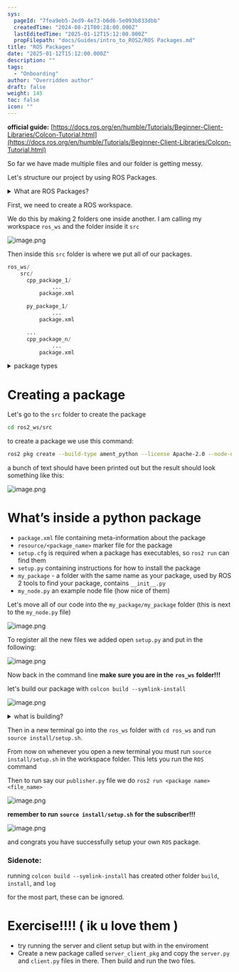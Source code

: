 ```yaml
---
sys:
  pageId: "7fea9eb5-2ed9-4e73-b6d6-5e093b833dbb"
  createdTime: "2024-08-21T00:28:00.000Z"
  lastEditedTime: "2025-01-12T15:12:00.000Z"
  propFilepath: "docs/Guides/intro_to_ROS2/ROS Packages.md"
title: "ROS Packages"
date: "2025-01-12T15:12:00.000Z"
description: ""
tags:
  - "Onboarding"
author: "Overridden author"
draft: false
weight: 145
toc: false
icon: ""
---
```


**official guide:** [https://docs.ros.org/en/humble/Tutorials/Beginner-Client-Libraries/Colcon-Tutorial.html](https://docs.ros.org/en/humble/Tutorials/Beginner-Client-Libraries/Colcon-Tutorial.html)

So far we have made multiple files and our folder is getting messy.

Let's structure our project by using ROS Packages.

<details>

<summary>What are ROS Packages?</summary>

ROS Packages are, as the name implies, packages of code that are highly sharable between ROS developers.

They consist of a folder, `package.xml` file, and source code

```python
      cpp_package_1/
		      ... imagine much code files here ..
          package.xml
```

</details>

First, we need to create a ROS workspace.

We do this by making 2 folders one inside another. I am calling my workspace `ros_ws` and the folder inside it `src`

![image.png](https://prod-files-secure.s3.us-west-2.amazonaws.com/d518164a-d88e-44d1-a4ee-3adb3bd8bce0/70706947-fd18-4537-a67b-e12946812d31/image.png?X-Amz-Algorithm=AWS4-HMAC-SHA256&X-Amz-Content-Sha256=UNSIGNED-PAYLOAD&X-Amz-Credential=ASIAZI2LB466YQW22ZQ5%2F20250607%2Fus-west-2%2Fs3%2Faws4_request&X-Amz-Date=20250607T170544Z&X-Amz-Expires=3600&X-Amz-Security-Token=IQoJb3JpZ2luX2VjEJ7%2F%2F%2F%2F%2F%2F%2F%2F%2F%2FwEaCXVzLXdlc3QtMiJHMEUCIQDkOFBa925Wz3LfsOyAG%2FRt7z9FlRun%2BNimudshxdwpwQIgU0e8nTR3w%2B6TfA%2B3BJw01Pgf0wSXMMgMuckffb2k8%2BIq%2FwMIdxAAGgw2Mzc0MjMxODM4MDUiDPXIJltT672ptxXiiyrcA3lfvfvww4Y1zbcr%2B1K5olcwksyC6Mn%2Ba7Y0pSN0ByFrKm8%2BP9s3pkHgjxqUa8ub6VXVtTEQbDL0cxIYu61Vk6LE9PA2P9NCxSfAgqss%2B63CehX1D35gunt3Bpo%2Fr2hjX8XH8eDSeh4Kjr4bjt%2FOJ8TeiHL7Nv355v0bwEMrqhxbRL6imLuH5XH9lhBfVCFdY6n6VgqDkRJYZSIjrb5MEfiMWkD2UnI2M0S4CgMn%2FlcA%2BiZ2l%2FlWib2XRdRUfkM8uGZR1UQvJGscXcZVEcXvipUtQbsPD%2Fs2o33bHV7Bp3R4WmnZHjKJtxi1Ez7htlgf5H37NtvwzrMtS7vuPZaReq4a9hotX%2B3I4Lehe%2BMqtusRqSQ7Hr40H6CvGan5qdfqRO%2FxzmcFjYRyhyUhShydV5qRTZngePw3vnP5%2BrRBR62Mp8w0H%2BvAPEns%2BmH3p40cKcEKEhdldJj2TTv6tm21%2FxYhZftoXa95CH0efOWfkuG8T0z558EmfuDsreP9dj%2BzFpiTl11RxHURZeRbDll%2BPnRPnXaK61fRCSb%2FNSKwV2ff5n7UJacjbg%2Bu8NP1u1hr7iHpWTuJsEgMF9N%2FsFx5lX%2FXkz1b6OKBHEWjZGWhTyz1N%2FH%2FpZIkkZQu4%2FHcMMOBkcIGOqUBgEJcGeeAv1OfxRKkeOJe4vTXdSx9t1%2Bt8PSQ1Wvac1vJHsKzc7pSt%2FY8%2BG1PVxHES15x52L1zUKwBXXZwR3wBre9rT0l3Gydl5wkF9zW76RPMKwarWhWGZmMu2TWHpVvPVbyLuK4hn%2BjZMw%2FeGnYu%2BHUrx3ID10EIyV6oMQZcJr3QcC1R0IKj98ob5NOxJbW0viaPJW6eI0vLQ4yGagSFowM1RNX&X-Amz-Signature=0ced6166f1df9c2ce4fd45d70440d4b8e8d4da3801faaf711b7c443784a3caca&X-Amz-SignedHeaders=host&x-id=GetObject)

Then inside this `src` folder is where we put all of our packages.

```python
ros_ws/
    src/
      cpp_package_1/
		      ...
          package.xml

      py_package_1/
		      ...
          package.xml

      ...
      cpp_package_n/
		      ...
          package.xml

```

<details>

<summary>package types</summary>

packages can be either `C++` or python.

the intern file structure is different for each but for this guide we will stick to creating python packages

</details>

# Creating a package

Let's go to the `src` folder to create the package

```bash
cd ros2_ws/src
```

to create a package we use this command:

```bash
ros2 pkg create --build-type ament_python --license Apache-2.0 --node-name my_node my_package
```

a bunch of text should have been printed out but the result should look something like this:

![image.png](https://prod-files-secure.s3.us-west-2.amazonaws.com/d518164a-d88e-44d1-a4ee-3adb3bd8bce0/e6cf1e3f-8512-4a3e-b131-079f800bf3e8/image.png?X-Amz-Algorithm=AWS4-HMAC-SHA256&X-Amz-Content-Sha256=UNSIGNED-PAYLOAD&X-Amz-Credential=ASIAZI2LB466YQW22ZQ5%2F20250607%2Fus-west-2%2Fs3%2Faws4_request&X-Amz-Date=20250607T170544Z&X-Amz-Expires=3600&X-Amz-Security-Token=IQoJb3JpZ2luX2VjEJ7%2F%2F%2F%2F%2F%2F%2F%2F%2F%2FwEaCXVzLXdlc3QtMiJHMEUCIQDkOFBa925Wz3LfsOyAG%2FRt7z9FlRun%2BNimudshxdwpwQIgU0e8nTR3w%2B6TfA%2B3BJw01Pgf0wSXMMgMuckffb2k8%2BIq%2FwMIdxAAGgw2Mzc0MjMxODM4MDUiDPXIJltT672ptxXiiyrcA3lfvfvww4Y1zbcr%2B1K5olcwksyC6Mn%2Ba7Y0pSN0ByFrKm8%2BP9s3pkHgjxqUa8ub6VXVtTEQbDL0cxIYu61Vk6LE9PA2P9NCxSfAgqss%2B63CehX1D35gunt3Bpo%2Fr2hjX8XH8eDSeh4Kjr4bjt%2FOJ8TeiHL7Nv355v0bwEMrqhxbRL6imLuH5XH9lhBfVCFdY6n6VgqDkRJYZSIjrb5MEfiMWkD2UnI2M0S4CgMn%2FlcA%2BiZ2l%2FlWib2XRdRUfkM8uGZR1UQvJGscXcZVEcXvipUtQbsPD%2Fs2o33bHV7Bp3R4WmnZHjKJtxi1Ez7htlgf5H37NtvwzrMtS7vuPZaReq4a9hotX%2B3I4Lehe%2BMqtusRqSQ7Hr40H6CvGan5qdfqRO%2FxzmcFjYRyhyUhShydV5qRTZngePw3vnP5%2BrRBR62Mp8w0H%2BvAPEns%2BmH3p40cKcEKEhdldJj2TTv6tm21%2FxYhZftoXa95CH0efOWfkuG8T0z558EmfuDsreP9dj%2BzFpiTl11RxHURZeRbDll%2BPnRPnXaK61fRCSb%2FNSKwV2ff5n7UJacjbg%2Bu8NP1u1hr7iHpWTuJsEgMF9N%2FsFx5lX%2FXkz1b6OKBHEWjZGWhTyz1N%2FH%2FpZIkkZQu4%2FHcMMOBkcIGOqUBgEJcGeeAv1OfxRKkeOJe4vTXdSx9t1%2Bt8PSQ1Wvac1vJHsKzc7pSt%2FY8%2BG1PVxHES15x52L1zUKwBXXZwR3wBre9rT0l3Gydl5wkF9zW76RPMKwarWhWGZmMu2TWHpVvPVbyLuK4hn%2BjZMw%2FeGnYu%2BHUrx3ID10EIyV6oMQZcJr3QcC1R0IKj98ob5NOxJbW0viaPJW6eI0vLQ4yGagSFowM1RNX&X-Amz-Signature=c44cd55b20970c6a5422d68d44262d125378d77eab793e40f442978a86dfc8e9&X-Amz-SignedHeaders=host&x-id=GetObject)

# What’s inside a python package

- `package.xml` file containing meta-information about the package
- `resource/<package_name>` marker file for the package
- `setup.cfg` is required when a package has executables, so `ros2 run` can find them
- `setup.py` containing instructions for how to install the package
- `my_package` - a folder with the same name as your package, used by ROS 2 tools to find your package, contains `__init__.py`
- `my_node.py` an example node file (how nice of them)

Let's move all of our code into the `my_package/my_package` folder (this is next to the `my_node.py` file)

![image.png](https://prod-files-secure.s3.us-west-2.amazonaws.com/d518164a-d88e-44d1-a4ee-3adb3bd8bce0/9ce58f11-0da9-4d3e-b86d-506a9685d378/image.png?X-Amz-Algorithm=AWS4-HMAC-SHA256&X-Amz-Content-Sha256=UNSIGNED-PAYLOAD&X-Amz-Credential=ASIAZI2LB466YQW22ZQ5%2F20250607%2Fus-west-2%2Fs3%2Faws4_request&X-Amz-Date=20250607T170544Z&X-Amz-Expires=3600&X-Amz-Security-Token=IQoJb3JpZ2luX2VjEJ7%2F%2F%2F%2F%2F%2F%2F%2F%2F%2FwEaCXVzLXdlc3QtMiJHMEUCIQDkOFBa925Wz3LfsOyAG%2FRt7z9FlRun%2BNimudshxdwpwQIgU0e8nTR3w%2B6TfA%2B3BJw01Pgf0wSXMMgMuckffb2k8%2BIq%2FwMIdxAAGgw2Mzc0MjMxODM4MDUiDPXIJltT672ptxXiiyrcA3lfvfvww4Y1zbcr%2B1K5olcwksyC6Mn%2Ba7Y0pSN0ByFrKm8%2BP9s3pkHgjxqUa8ub6VXVtTEQbDL0cxIYu61Vk6LE9PA2P9NCxSfAgqss%2B63CehX1D35gunt3Bpo%2Fr2hjX8XH8eDSeh4Kjr4bjt%2FOJ8TeiHL7Nv355v0bwEMrqhxbRL6imLuH5XH9lhBfVCFdY6n6VgqDkRJYZSIjrb5MEfiMWkD2UnI2M0S4CgMn%2FlcA%2BiZ2l%2FlWib2XRdRUfkM8uGZR1UQvJGscXcZVEcXvipUtQbsPD%2Fs2o33bHV7Bp3R4WmnZHjKJtxi1Ez7htlgf5H37NtvwzrMtS7vuPZaReq4a9hotX%2B3I4Lehe%2BMqtusRqSQ7Hr40H6CvGan5qdfqRO%2FxzmcFjYRyhyUhShydV5qRTZngePw3vnP5%2BrRBR62Mp8w0H%2BvAPEns%2BmH3p40cKcEKEhdldJj2TTv6tm21%2FxYhZftoXa95CH0efOWfkuG8T0z558EmfuDsreP9dj%2BzFpiTl11RxHURZeRbDll%2BPnRPnXaK61fRCSb%2FNSKwV2ff5n7UJacjbg%2Bu8NP1u1hr7iHpWTuJsEgMF9N%2FsFx5lX%2FXkz1b6OKBHEWjZGWhTyz1N%2FH%2FpZIkkZQu4%2FHcMMOBkcIGOqUBgEJcGeeAv1OfxRKkeOJe4vTXdSx9t1%2Bt8PSQ1Wvac1vJHsKzc7pSt%2FY8%2BG1PVxHES15x52L1zUKwBXXZwR3wBre9rT0l3Gydl5wkF9zW76RPMKwarWhWGZmMu2TWHpVvPVbyLuK4hn%2BjZMw%2FeGnYu%2BHUrx3ID10EIyV6oMQZcJr3QcC1R0IKj98ob5NOxJbW0viaPJW6eI0vLQ4yGagSFowM1RNX&X-Amz-Signature=3215bac41a8688f9707724f11cb9dc8edc9e2dead6785f6637b8cc50d4078e99&X-Amz-SignedHeaders=host&x-id=GetObject)

To register all the new files we added open `setup.py` and put in the following:

![image.png](https://prod-files-secure.s3.us-west-2.amazonaws.com/d518164a-d88e-44d1-a4ee-3adb3bd8bce0/1cd7c262-4cae-4496-9d75-c178537d24a2/image.png?X-Amz-Algorithm=AWS4-HMAC-SHA256&X-Amz-Content-Sha256=UNSIGNED-PAYLOAD&X-Amz-Credential=ASIAZI2LB466YQW22ZQ5%2F20250607%2Fus-west-2%2Fs3%2Faws4_request&X-Amz-Date=20250607T170544Z&X-Amz-Expires=3600&X-Amz-Security-Token=IQoJb3JpZ2luX2VjEJ7%2F%2F%2F%2F%2F%2F%2F%2F%2F%2FwEaCXVzLXdlc3QtMiJHMEUCIQDkOFBa925Wz3LfsOyAG%2FRt7z9FlRun%2BNimudshxdwpwQIgU0e8nTR3w%2B6TfA%2B3BJw01Pgf0wSXMMgMuckffb2k8%2BIq%2FwMIdxAAGgw2Mzc0MjMxODM4MDUiDPXIJltT672ptxXiiyrcA3lfvfvww4Y1zbcr%2B1K5olcwksyC6Mn%2Ba7Y0pSN0ByFrKm8%2BP9s3pkHgjxqUa8ub6VXVtTEQbDL0cxIYu61Vk6LE9PA2P9NCxSfAgqss%2B63CehX1D35gunt3Bpo%2Fr2hjX8XH8eDSeh4Kjr4bjt%2FOJ8TeiHL7Nv355v0bwEMrqhxbRL6imLuH5XH9lhBfVCFdY6n6VgqDkRJYZSIjrb5MEfiMWkD2UnI2M0S4CgMn%2FlcA%2BiZ2l%2FlWib2XRdRUfkM8uGZR1UQvJGscXcZVEcXvipUtQbsPD%2Fs2o33bHV7Bp3R4WmnZHjKJtxi1Ez7htlgf5H37NtvwzrMtS7vuPZaReq4a9hotX%2B3I4Lehe%2BMqtusRqSQ7Hr40H6CvGan5qdfqRO%2FxzmcFjYRyhyUhShydV5qRTZngePw3vnP5%2BrRBR62Mp8w0H%2BvAPEns%2BmH3p40cKcEKEhdldJj2TTv6tm21%2FxYhZftoXa95CH0efOWfkuG8T0z558EmfuDsreP9dj%2BzFpiTl11RxHURZeRbDll%2BPnRPnXaK61fRCSb%2FNSKwV2ff5n7UJacjbg%2Bu8NP1u1hr7iHpWTuJsEgMF9N%2FsFx5lX%2FXkz1b6OKBHEWjZGWhTyz1N%2FH%2FpZIkkZQu4%2FHcMMOBkcIGOqUBgEJcGeeAv1OfxRKkeOJe4vTXdSx9t1%2Bt8PSQ1Wvac1vJHsKzc7pSt%2FY8%2BG1PVxHES15x52L1zUKwBXXZwR3wBre9rT0l3Gydl5wkF9zW76RPMKwarWhWGZmMu2TWHpVvPVbyLuK4hn%2BjZMw%2FeGnYu%2BHUrx3ID10EIyV6oMQZcJr3QcC1R0IKj98ob5NOxJbW0viaPJW6eI0vLQ4yGagSFowM1RNX&X-Amz-Signature=0bd555d75f4fd8b2c732c1783020aaf0bfac05c08883e55233f76286c5407e44&X-Amz-SignedHeaders=host&x-id=GetObject)

Now back in the command line **make sure you are in the** **`ros_ws`** **folder!!!**

let's build our package with `colcon build --symlink-install`

![image.png](https://prod-files-secure.s3.us-west-2.amazonaws.com/d518164a-d88e-44d1-a4ee-3adb3bd8bce0/2f2a0d27-b173-48fd-b189-5f5c0ce65619/image.png?X-Amz-Algorithm=AWS4-HMAC-SHA256&X-Amz-Content-Sha256=UNSIGNED-PAYLOAD&X-Amz-Credential=ASIAZI2LB466YQW22ZQ5%2F20250607%2Fus-west-2%2Fs3%2Faws4_request&X-Amz-Date=20250607T170544Z&X-Amz-Expires=3600&X-Amz-Security-Token=IQoJb3JpZ2luX2VjEJ7%2F%2F%2F%2F%2F%2F%2F%2F%2F%2FwEaCXVzLXdlc3QtMiJHMEUCIQDkOFBa925Wz3LfsOyAG%2FRt7z9FlRun%2BNimudshxdwpwQIgU0e8nTR3w%2B6TfA%2B3BJw01Pgf0wSXMMgMuckffb2k8%2BIq%2FwMIdxAAGgw2Mzc0MjMxODM4MDUiDPXIJltT672ptxXiiyrcA3lfvfvww4Y1zbcr%2B1K5olcwksyC6Mn%2Ba7Y0pSN0ByFrKm8%2BP9s3pkHgjxqUa8ub6VXVtTEQbDL0cxIYu61Vk6LE9PA2P9NCxSfAgqss%2B63CehX1D35gunt3Bpo%2Fr2hjX8XH8eDSeh4Kjr4bjt%2FOJ8TeiHL7Nv355v0bwEMrqhxbRL6imLuH5XH9lhBfVCFdY6n6VgqDkRJYZSIjrb5MEfiMWkD2UnI2M0S4CgMn%2FlcA%2BiZ2l%2FlWib2XRdRUfkM8uGZR1UQvJGscXcZVEcXvipUtQbsPD%2Fs2o33bHV7Bp3R4WmnZHjKJtxi1Ez7htlgf5H37NtvwzrMtS7vuPZaReq4a9hotX%2B3I4Lehe%2BMqtusRqSQ7Hr40H6CvGan5qdfqRO%2FxzmcFjYRyhyUhShydV5qRTZngePw3vnP5%2BrRBR62Mp8w0H%2BvAPEns%2BmH3p40cKcEKEhdldJj2TTv6tm21%2FxYhZftoXa95CH0efOWfkuG8T0z558EmfuDsreP9dj%2BzFpiTl11RxHURZeRbDll%2BPnRPnXaK61fRCSb%2FNSKwV2ff5n7UJacjbg%2Bu8NP1u1hr7iHpWTuJsEgMF9N%2FsFx5lX%2FXkz1b6OKBHEWjZGWhTyz1N%2FH%2FpZIkkZQu4%2FHcMMOBkcIGOqUBgEJcGeeAv1OfxRKkeOJe4vTXdSx9t1%2Bt8PSQ1Wvac1vJHsKzc7pSt%2FY8%2BG1PVxHES15x52L1zUKwBXXZwR3wBre9rT0l3Gydl5wkF9zW76RPMKwarWhWGZmMu2TWHpVvPVbyLuK4hn%2BjZMw%2FeGnYu%2BHUrx3ID10EIyV6oMQZcJr3QcC1R0IKj98ob5NOxJbW0viaPJW6eI0vLQ4yGagSFowM1RNX&X-Amz-Signature=b488fa5f1ebdc313571abc51b2bbf0bb32f92ae74f55930f4744c8f10d12972a&X-Amz-SignedHeaders=host&x-id=GetObject)

<details>

<summary>what is building?</summary>

if you are a CS major at Rose-Hulman you will learn the answer to this in CSSE132

but TLDR; is it combines all the code files into one program that can be run easily 

</details>

Then in a new terminal go into the `ros_ws` folder with `cd ros_ws` and run `source install/setup.sh`. 

From now on whenever you open a new terminal you must run `source install/setup.sh` in the workspace folder. This lets you run the `ROS` command

Then to run say our `publisher.py` file we do `ros2 run <package name> <file_name>`

![image.png](https://prod-files-secure.s3.us-west-2.amazonaws.com/d518164a-d88e-44d1-a4ee-3adb3bd8bce0/4f4b1219-3a44-4632-aa0a-ce3471699f59/image.png?X-Amz-Algorithm=AWS4-HMAC-SHA256&X-Amz-Content-Sha256=UNSIGNED-PAYLOAD&X-Amz-Credential=ASIAZI2LB466YQW22ZQ5%2F20250607%2Fus-west-2%2Fs3%2Faws4_request&X-Amz-Date=20250607T170544Z&X-Amz-Expires=3600&X-Amz-Security-Token=IQoJb3JpZ2luX2VjEJ7%2F%2F%2F%2F%2F%2F%2F%2F%2F%2FwEaCXVzLXdlc3QtMiJHMEUCIQDkOFBa925Wz3LfsOyAG%2FRt7z9FlRun%2BNimudshxdwpwQIgU0e8nTR3w%2B6TfA%2B3BJw01Pgf0wSXMMgMuckffb2k8%2BIq%2FwMIdxAAGgw2Mzc0MjMxODM4MDUiDPXIJltT672ptxXiiyrcA3lfvfvww4Y1zbcr%2B1K5olcwksyC6Mn%2Ba7Y0pSN0ByFrKm8%2BP9s3pkHgjxqUa8ub6VXVtTEQbDL0cxIYu61Vk6LE9PA2P9NCxSfAgqss%2B63CehX1D35gunt3Bpo%2Fr2hjX8XH8eDSeh4Kjr4bjt%2FOJ8TeiHL7Nv355v0bwEMrqhxbRL6imLuH5XH9lhBfVCFdY6n6VgqDkRJYZSIjrb5MEfiMWkD2UnI2M0S4CgMn%2FlcA%2BiZ2l%2FlWib2XRdRUfkM8uGZR1UQvJGscXcZVEcXvipUtQbsPD%2Fs2o33bHV7Bp3R4WmnZHjKJtxi1Ez7htlgf5H37NtvwzrMtS7vuPZaReq4a9hotX%2B3I4Lehe%2BMqtusRqSQ7Hr40H6CvGan5qdfqRO%2FxzmcFjYRyhyUhShydV5qRTZngePw3vnP5%2BrRBR62Mp8w0H%2BvAPEns%2BmH3p40cKcEKEhdldJj2TTv6tm21%2FxYhZftoXa95CH0efOWfkuG8T0z558EmfuDsreP9dj%2BzFpiTl11RxHURZeRbDll%2BPnRPnXaK61fRCSb%2FNSKwV2ff5n7UJacjbg%2Bu8NP1u1hr7iHpWTuJsEgMF9N%2FsFx5lX%2FXkz1b6OKBHEWjZGWhTyz1N%2FH%2FpZIkkZQu4%2FHcMMOBkcIGOqUBgEJcGeeAv1OfxRKkeOJe4vTXdSx9t1%2Bt8PSQ1Wvac1vJHsKzc7pSt%2FY8%2BG1PVxHES15x52L1zUKwBXXZwR3wBre9rT0l3Gydl5wkF9zW76RPMKwarWhWGZmMu2TWHpVvPVbyLuK4hn%2BjZMw%2FeGnYu%2BHUrx3ID10EIyV6oMQZcJr3QcC1R0IKj98ob5NOxJbW0viaPJW6eI0vLQ4yGagSFowM1RNX&X-Amz-Signature=e4936f8d32e7742d708761cb4a865b9e80c19355d5936e46a7b3afda24fe46c4&X-Amz-SignedHeaders=host&x-id=GetObject)

**remember to run** **`source install/setup.sh`** **for the subscriber!!!**

![image.png](https://prod-files-secure.s3.us-west-2.amazonaws.com/d518164a-d88e-44d1-a4ee-3adb3bd8bce0/02121119-dad4-49ec-8356-c956108b4243/image.png?X-Amz-Algorithm=AWS4-HMAC-SHA256&X-Amz-Content-Sha256=UNSIGNED-PAYLOAD&X-Amz-Credential=ASIAZI2LB466YQW22ZQ5%2F20250607%2Fus-west-2%2Fs3%2Faws4_request&X-Amz-Date=20250607T170544Z&X-Amz-Expires=3600&X-Amz-Security-Token=IQoJb3JpZ2luX2VjEJ7%2F%2F%2F%2F%2F%2F%2F%2F%2F%2FwEaCXVzLXdlc3QtMiJHMEUCIQDkOFBa925Wz3LfsOyAG%2FRt7z9FlRun%2BNimudshxdwpwQIgU0e8nTR3w%2B6TfA%2B3BJw01Pgf0wSXMMgMuckffb2k8%2BIq%2FwMIdxAAGgw2Mzc0MjMxODM4MDUiDPXIJltT672ptxXiiyrcA3lfvfvww4Y1zbcr%2B1K5olcwksyC6Mn%2Ba7Y0pSN0ByFrKm8%2BP9s3pkHgjxqUa8ub6VXVtTEQbDL0cxIYu61Vk6LE9PA2P9NCxSfAgqss%2B63CehX1D35gunt3Bpo%2Fr2hjX8XH8eDSeh4Kjr4bjt%2FOJ8TeiHL7Nv355v0bwEMrqhxbRL6imLuH5XH9lhBfVCFdY6n6VgqDkRJYZSIjrb5MEfiMWkD2UnI2M0S4CgMn%2FlcA%2BiZ2l%2FlWib2XRdRUfkM8uGZR1UQvJGscXcZVEcXvipUtQbsPD%2Fs2o33bHV7Bp3R4WmnZHjKJtxi1Ez7htlgf5H37NtvwzrMtS7vuPZaReq4a9hotX%2B3I4Lehe%2BMqtusRqSQ7Hr40H6CvGan5qdfqRO%2FxzmcFjYRyhyUhShydV5qRTZngePw3vnP5%2BrRBR62Mp8w0H%2BvAPEns%2BmH3p40cKcEKEhdldJj2TTv6tm21%2FxYhZftoXa95CH0efOWfkuG8T0z558EmfuDsreP9dj%2BzFpiTl11RxHURZeRbDll%2BPnRPnXaK61fRCSb%2FNSKwV2ff5n7UJacjbg%2Bu8NP1u1hr7iHpWTuJsEgMF9N%2FsFx5lX%2FXkz1b6OKBHEWjZGWhTyz1N%2FH%2FpZIkkZQu4%2FHcMMOBkcIGOqUBgEJcGeeAv1OfxRKkeOJe4vTXdSx9t1%2Bt8PSQ1Wvac1vJHsKzc7pSt%2FY8%2BG1PVxHES15x52L1zUKwBXXZwR3wBre9rT0l3Gydl5wkF9zW76RPMKwarWhWGZmMu2TWHpVvPVbyLuK4hn%2BjZMw%2FeGnYu%2BHUrx3ID10EIyV6oMQZcJr3QcC1R0IKj98ob5NOxJbW0viaPJW6eI0vLQ4yGagSFowM1RNX&X-Amz-Signature=e2a64e50d6f2dece46be8a6b633f4654634ab80b78b1ee57206b7d600210fb2f&X-Amz-SignedHeaders=host&x-id=GetObject)

and congrats you have successfully setup your own `ROS` package.

### Sidenote:

running `colcon build --symlink-install` has created other folder `build`, `install`, and `log`

for the most part, these can be ignored.

# Exercise!!!! ( ik u love them )

- try running the server and client setup but with in the enviroment
- Create a new package called `server_client_pkg` and copy the `server.py` and `client.py` files in there. Then build and run the two files.
